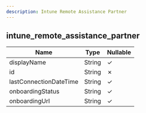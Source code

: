 ```yaml
---
description: Intune Remote Assistance Partner
---
```

intune_remote_assistance_partner
--------------------------------

| **Name**               | **Type** | **Nullable** |
| ---------------------- | -------- | ------------ |
| displayName            | String   | &check;      |
| id                     | String   | &cross;      |
| lastConnectionDateTime | String   | &check;      |
| onboardingStatus       | String   | &check;      |
| onboardingUrl          | String   | &check;      |

